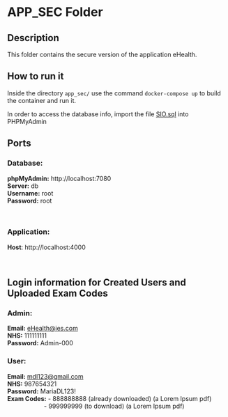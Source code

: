 # APP_SEC Folder

## Description

This folder contains the secure version of the application eHealth.

## How to run it

Inside the directory ```app_sec/``` use the command ```docker-compose up``` to build the container and run it.

In order to access the database info, import the file [SIO.sql](app_sec/SIO.sql) into PHPMyAdmin

## Ports

### **Database:**  

**phpMyAdmin:**   http://localhost:7080  
**Server:** db  
**Username:**  root  
**Password:**  root

<br>

### **Application:**

**Host**: http://localhost:4000 

<br>

## Login information for Created Users and Uploaded Exam Codes

### Admin:
**Email:** eHealth@ies.com  
**NHS:** 111111111   
**Password:** Admin-000



### User:
**Email:** mdl123@gmail.com  
**NHS:** 987654321  
**Password:** MariaDL123!  
**Exam Codes:** - 888888888 (already downloaded) (a Lorem Ipsum pdf)  
&emsp;&emsp;&emsp;&emsp;&emsp;&emsp;- 999999999 (to download) (a Lorem Ipsum pdf)

